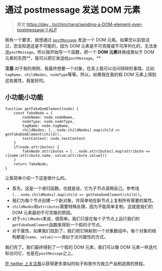 # 通过 postmessage 发送 DOM 元素

> 原文:[https://dev . to/chinchang/sending-a-DOM-element-over-postmessage-1 ALP](https://dev.to/chinchang/sending-a-dom-element-over-postmessage-1alp)

我有一个要求，我想通过 [`postMessage`](https://developer.mozilla.org/en-US/docs/Web/API/Window/postMessage) 发送一个 DOM 元素。如果您以前尝试过，您会知道这是不可能的，因为 DOM 元素是不可克隆或不可序列化的，无法发送`postMessage`。所以我开始写一个函数，把一个 **DOM 元素**转换成类似于 DOM 元素的东西**，我可以把它发送给`postMessage`。**

**注意**:对于我的用例，我最终想要一个对象，在其上我可以访问琐碎的事情，比如`tagName`、`childNodes`、`nodeType`等等。所以，如果我在我的假 DOM 元素上得到这些属性，我是好的。

## [](#the-small-little-function)小功能小功能

```
function getFakeDomElement(node) {
    const fakeNode = {
        nodeName: node.nodeName,
        nodeType: node.nodeType,
        tagName: node.tagName,
        childNodes: [...node.childNodes].map(child => getFakeDomElement(child)),
        textContent: node.textContent
    }
    if(node.attributes) {
        fakeNode.attributes = [...node.attributes].map(attribute => ({name:attribute.name, value:attribute.value}))
    }
    return fakeNode;
} 
```

让我简单介绍一下这是做什么的。

*   首先，这是一个递归函数。也就是说，它为子节点调用自己。参考线`[...node.childNodes].map(child => getFakeDomElement(child))`。
*   我们为每个节点创建一个新对象，并简单地在新节点上复制所有需要的属性。
*   `childNodes`和`attributes`需要特殊处理，因为不能简单复制。这就是我们的 DOM 元素最初不可克隆的原因。
*   对于`childNodes`来说，很简单。我们只是在每个子节点上运行我们的`getFakeDomElement`函数来得到一个假的子节点。
*   对于属性，如果我们找到了，我们把它映射到一个对象数组中。每个对象的结构都是`{name, value}`——类似于访问属性的方式。

我们完了。我们最终得到了一个假的 DOM 元素，我们可以像 DOM 元素一样迭代和访问它，也是在`postMessage`之上。

[在 twitter 上关注我](https://twitter.com/chinchang457)以获得更多类似的帖子和我作为独立产品制造商的旅程。